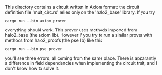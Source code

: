 This directory contains a circuit written in Axiom format:  the circuit definition file 'mult_circ.rs' relies only on the 'halo2_base' library.  If you try
```
cargo run --bin axiom_prover
```
everything should work.  This prover uses methods imported from halo2_base (the axiom lib).  However if you try to run a similar prover with methods from halo2_proofs (the pse lib) like this
```
cargo run --bin pse_prover
```
you'll see three errors, all coming from the same place.  There is apparantly a difference in field dependencies when implementing the circuit trait, and I don't know how to solve it.